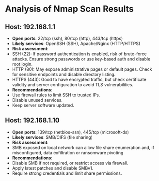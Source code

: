 # Analysis of Nmap Scan Results


## Host: 192.168.1.1
- **Open ports**: 22/tcp (ssh), 80/tcp (http), 443/tcp (https)
- **Likely services**: OpenSSH (SSH), Apache/Nginx (HTTP/HTTPS)
- **Risk assessment**:
- SSH (22): If password authentication is enabled, risk of brute-force attacks. Ensure strong passwords or use key-based auth and disable root login.
- HTTP (80): May expose administrative pages or default pages. Check for sensitive endpoints and disable directory listing.
- HTTPS (443): Good to have encrypted traffic, but check certificate validity and server configuration to avoid TLS vulnerabilities.
- **Recommendations**:
- Use firewall rules to limit SSH to trusted IPs.
- Disable unused services.
- Keep server software updated.


## Host: 192.168.1.10
- **Open ports**: 139/tcp (netbios-ssn), 445/tcp (microsoft-ds)
- **Likely services**: SMB/CIFS (file sharing)
- **Risk assessment**:
- SMB exposed on local network can allow file share enumeration and, if misconfigured, data exfiltration or ransomware pivoting.
- **Recommendations**:
- Disable SMB if not required, or restrict access via firewall.
- Apply latest patches and disable SMBv1.
- Require strong credentials and limit share permissions.
